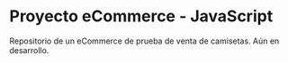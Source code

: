 # Proyecto eCommerce - JavaScript
Repositorio de un eCommerce de prueba de venta de camisetas. Aún en desarrollo.